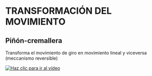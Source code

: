 # TRANSFORMACIÓN DEL MOVIMIENTO

## Piñón-cremallera

Transforma el movimiento de giro en movimiento lineal y viceversa (meccanismo reversible)

[![Haz clic para ir al vídeo](http://img.youtube.com/vi/HUovdh55FCo/0.jpg)](http://www.youtube.com/watch?v=HUovdh55FCo "Haz clic para ver el vídeo")

